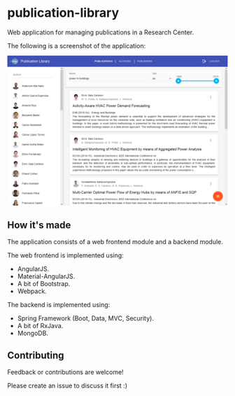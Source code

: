 # publication-library

Web application for managing publications in a Research Center.

The following is a screenshot of the application:

![screenshot](doc/screenshot.png)


## How it's made

The application consists of a web frontend module and a backend module.

The web frontend is implemented using:

 * AngularJS.
 * Material-AngularJS.
 * A bit of Bootstrap.
 * Webpack.

The backend is implemented using:

 * Spring Framework (Boot, Data, MVC, Security).
 * A bit of RxJava.
 * MongoDB.


## Contributing

Feedback or contributions are welcome!

Please create an issue to discuss it first :)
